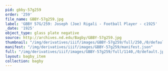 ```yaml
---
pid: gbby-57g259
order: '259'
file_name: GBBY-57g259.jpg
label: 'GBBY 57G/259: Joseph (Joe) Rigali - Football Player - c1925'
_date: '1925'
object_type: glass plate negative
source: http://archives.nd.edu/Bagby/GBBY-57g259.jpg
thumbnail: "/img/derivatives/iiif/images/GBBY-57g259/full/250,/0/default.jpg"
manifest: "/img/derivatives/iiif/images/GBBY-57g259/manifest.json"
full: "/img/derivatives/iiif/images/GBBY-57g259/full/1140,/0/default.jpg"
layout: bagby_item
collection: bagby
---
```

